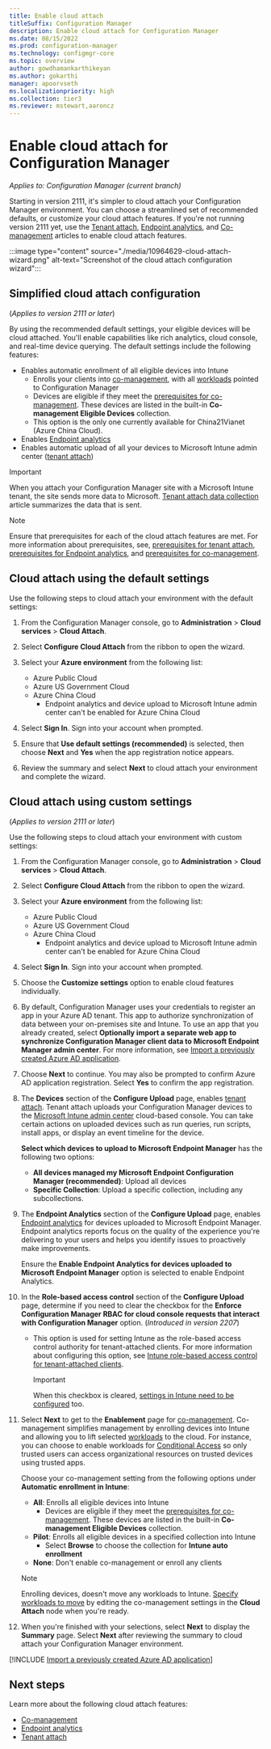 ```yaml
---
title: Enable cloud attach
titleSuffix: Configuration Manager
description: Enable cloud attach for Configuration Manager
ms.date: 08/15/2022
ms.prod: configuration-manager
ms.technology: configmgr-core
ms.topic: overview
author: gowdhamankarthikeyan
ms.author: gokarthi
manager: apoorvseth
ms.localizationpriority: high
ms.collection: tier3
ms.reviewer: mstewart,aaroncz 
---
```


# Enable cloud attach for Configuration Manager

*Applies to: Configuration Manager (current branch)*

Starting in version 2111, it's simpler to cloud attach your Configuration Manager environment. You can choose a streamlined set of recommended defaults, or customize your cloud attach features. If you're not running version 2111 yet, use the [Tenant attach](../tenant-attach/device-sync-actions.md?toc=/mem/configmgr/cloud-attach/toc.json&bc=/mem/configmgr/cloud-attach/breadcrumb/toc.json), [Endpoint analytics](../../analytics/overview.md?toc=/mem/configmgr/cloud-attach/toc.json&bc=/mem/configmgr/cloud-attach/breadcrumb/toc.json), and [Co-management](../comanage/tutorial-co-manage-clients.md?toc=/mem/configmgr/cloud-attach/toc.json&bc=/mem/configmgr/cloud-attach/breadcrumb/toc.json) articles to enable cloud attach features.

:::image type="content" source="./media/10964629-cloud-attach-wizard.png" alt-text="Screenshot of the cloud attach configuration wizard":::

## <a name="bkmk_attach"></a> Simplified cloud attach configuration
<!--10964629-->
(*Applies to version 2111 or later*)

By using the recommended default settings, your eligible devices will be cloud attached. You'll enable capabilities like rich analytics, cloud console, and real-time device querying. The default settings include the following features:

- Enables automatic enrollment of all eligible devices into Intune
    - Enrolls your clients into [co-management](../comanage/tutorial-co-manage-clients.md?toc=/mem/configmgr/cloud-attach/toc.json&bc=/mem/configmgr/cloud-attach/breadcrumb/toc.json), with all [workloads](../comanage/workloads.md?toc=/mem/configmgr/cloud-attach/toc.json&bc=/mem/configmgr/cloud-attach/breadcrumb/toc.json) pointed to Configuration Manager
    - Devices are eligible if they meet the [prerequisites for co-management](../comanage/overview.md?toc=/mem/configmgr/cloud-attach/toc.json&bc=/mem/configmgr/cloud-attach/breadcrumb/toc.json#prerequisites). These devices are listed in the built-in **Co-management Eligible Devices** collection. <!--12377291-->
    - This option is the only one currently available for China21Vianet (Azure China Cloud).
- Enables [Endpoint analytics](../../analytics/scores.md?toc=/mem/configmgr/cloud-attach/toc.json&bc=/mem/configmgr/cloud-attach/breadcrumb/toc.json)
- Enables automatic upload of all your devices to Microsoft Intune admin center ([tenant attach](../tenant-attach/device-sync-actions.md?toc=/mem/configmgr/cloud-attach/toc.json&bc=/mem/configmgr/cloud-attach/breadcrumb/toc.json))

> [!IMPORTANT]
> When you attach your Configuration Manager site with a Microsoft Intune tenant, the site sends more data to Microsoft. [Tenant attach data collection](../tenant-attach/data-collection.md) article summarizes the data that is sent.

> [!Note]
> Ensure that prerequisites for each of the cloud attach features are met. For more information about prerequisites, see, [prerequisites for tenant attach](../tenant-attach/device-sync-actions.md?toc=/mem/configmgr/cloud-attach/toc.json&bc=/mem/configmgr/cloud-attach/breadcrumb/toc.json), [prerequisites for Endpoint analytics](../../analytics/overview.md?toc=/mem/configmgr/cloud-attach/toc.json&bc=/mem/configmgr/cloud-attach/breadcrumb/toc.json), and [prerequisites for co-management](../comanage/overview.md?toc=/mem/configmgr/cloud-attach/toc.json&bc=/mem/configmgr/cloud-attach/breadcrumb/toc.json#prerequisites).
## Cloud attach using the default settings

Use the following steps to cloud attach your environment with the default settings:
  
1. From the Configuration Manager console, go to **Administration** > **Cloud services** > **Cloud Attach**.
1. Select **Configure Cloud Attach** from the ribbon to open the wizard.
1. Select your **Azure environment** from the following list:
   - Azure Public Cloud
   - Azure US Government Cloud
   - Azure China Cloud
      - Endpoint analytics and device upload to Microsoft Intune admin center can't be enabled for Azure China Cloud

1. Select **Sign In**. Sign into your account when prompted.
1. Ensure that **Use default settings (recommended)** is selected, then choose **Next** and **Yes** when the app registration notice appears.  
1. Review the summary and select **Next** to cloud attach your environment and complete the wizard.

## Cloud attach using custom settings
<!--10964629-->
(*Applies to version 2111 or later*)

Use the following steps to cloud attach your environment with custom settings:

1. From the Configuration Manager console, go to **Administration** > **Cloud services** > **Cloud Attach**.
1. Select **Configure Cloud Attach** from the ribbon to open the wizard.
1. Select your **Azure environment** from the following list:
   - Azure Public Cloud
   - Azure US Government Cloud
   - Azure China Cloud
      - Endpoint analytics and device upload to Microsoft Intune admin center can't be enabled for Azure China Cloud
1. Select **Sign In**. Sign into your account when prompted.
1. Choose the **Customize settings** option to enable cloud features individually.
1. By default, Configuration Manager uses your credentials to register an app in your Azure AD tenant. This app to authorize synchronization of data between your on-premises site and Intune. To use an app that you already created, select  **Optionally import a separate web app to synchronize Configuration Manager client data to Microsoft Endpoint Manager admin center**. For more information, see [Import a previously created Azure AD application](#bkmk_aad_app).

1. Choose **Next** to continue. You may also be prompted to confirm Azure AD application registration. Select **Yes** to confirm the app registration.
1. The **Devices** section of the **Configure Upload** page, enables [tenant attach](../tenant-attach/device-sync-actions.md?toc=/mem/configmgr/cloud-attach/toc.json&bc=/mem/configmgr/cloud-attach/breadcrumb/toc.json). Tenant attach uploads your Configuration Manager devices to the [Microsoft Intune admin center](https://endpoint.microsoft.com/) cloud-based console. You can take certain actions on uploaded devices such as run queries, run scripts, install apps, or display an event timeline for the device.

   **Select which devices to upload to Microsoft Endpoint Manager** has the following two options:
   - **All devices managed my Microsoft Endpoint Configuration Manager (recommended)**: Upload all devices
   - **Specific Collection**: Upload a specific collection, including any subcollections.
1. The **Endpoint Analytics** section of the **Configure Upload** page, enables [Endpoint analytics](../../analytics/scores.md?toc=/mem/configmgr/cloud-attach/toc.json&bc=/mem/configmgr/cloud-attach/breadcrumb/toc.json) for devices uploaded to Microsoft Endpoint Manager. Endpoint analytics reports focus on the quality of the experience you're delivering to your users and helps you identify issues to proactively make improvements.

   Ensure the **Enable Endpoint Analytics for devices uploaded to Microsoft Endpoint Manager** option is selected to enable Endpoint Analytics.

1. In the **Role-based access control** section of the **Configure Upload** page, determine if you need to clear the checkbox for the **Enforce Configuration Manager RBAC for cloud console requests that interact with Configuration Manager** option. (*Introduced in version 2207*)
   - This option is used for setting Intune as the role-based access control authority for tenant-attached clients. For more information about configuring this option, see [Intune role-based access control for tenant-attached clients](use-intune-rbac.md).

     > [!IMPORTANT]
     > When this checkbox is cleared, [settings in Intune need to be configured](use-intune-rbac.md) too.

1. Select **Next** to get to the **Enablement** page for [co-management](../comanage/tutorial-co-manage-clients.md?toc=/mem/configmgr/cloud-attach/toc.json&bc=/mem/configmgr/cloud-attach/breadcrumb/toc.json). Co-management simplifies management by enrolling devices into Intune and allowing you to lift selected [workloads](../comanage/workloads.md?toc=/mem/configmgr/cloud-attach/toc.json&bc=/mem/configmgr/cloud-attach/breadcrumb/toc.json) to the cloud. For instance, you can choose to enable workloads for [Conditional Access](../comanage/quickstart-conditional-access.md?toc=/mem/configmgr/cloud-attach/toc.json&bc=/mem/configmgr/cloud-attach/breadcrumb/toc.json) so only trusted users can access organizational resources on trusted devices using trusted apps.

   Choose your co-management setting from the following options under **Automatic enrollment in Intune**:
      - **All**: Enrolls all eligible devices into Intune
        - Devices are eligible if they meet the [prerequisites for co-management](../comanage/overview.md?toc=/mem/configmgr/cloud-attach/toc.json&bc=/mem/configmgr/cloud-attach/breadcrumb/toc.json#prerequisites). These devices are listed in the built-in **Co-management Eligible Devices** collection. <!--12377291-->
      - **Pilot**: Enrolls all eligible devices in a specified collection into Intune
         - Select **Browse** to choose the collection for **Intune auto enrollment**
      - **None**: Don't enable co-management or enroll any clients
      
    > [!NOTE]
    > Enrolling devices, doesn't move any workloads to Intune. [Specify workloads to move](../comanage/how-to-switch-workloads.md?toc=/mem/configmgr/cloud-attach/toc.json&bc=/mem/configmgr/cloud-attach/breadcrumb/toc.json) by editing the co-management settings in the **Cloud Attach** node when you're ready.
1. When you're finished with your selections, select **Next** to display the **Summary** page. Select **Next** after reviewing the summary to cloud attach your Configuration Manager environment.

[!INCLUDE [Import a previously created Azure AD application](../tenant-attach/includes/import-azure-app.md)]

## Next steps

Learn more about the following cloud attach features:

- [Co-management](../comanage/tutorial-co-manage-clients.md?toc=/mem/configmgr/cloud-attach/toc.json&bc=/mem/configmgr/cloud-attach/breadcrumb/toc.json)
- [Endpoint analytics](../../analytics/scores.md?toc=/mem/configmgr/cloud-attach/toc.json&bc=/mem/configmgr/cloud-attach/breadcrumb/toc.json)
- [Tenant attach](../tenant-attach/device-sync-actions.md?toc=/mem/configmgr/cloud-attach/toc.json&bc=/mem/configmgr/cloud-attach/breadcrumb/toc.json)
